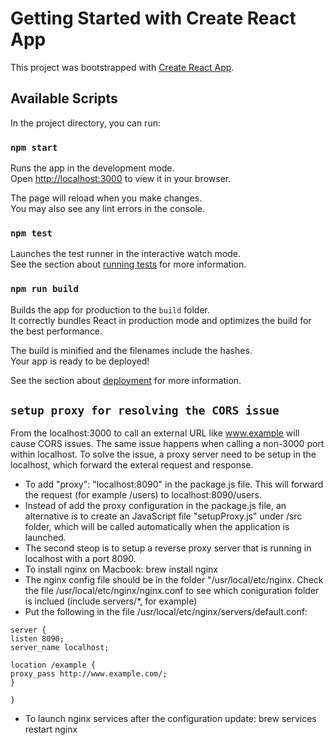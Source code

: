 # Getting Started with Create React App

This project was bootstrapped with [Create React App](https://github.com/facebook/create-react-app).

## Available Scripts

In the project directory, you can run:

### `npm start`

Runs the app in the development mode.\
Open [http://localhost:3000](http://localhost:3000) to view it in your browser.

The page will reload when you make changes.\
You may also see any lint errors in the console.

### `npm test`

Launches the test runner in the interactive watch mode.\
See the section about [running tests](https://facebook.github.io/create-react-app/docs/running-tests) for more information.

### `npm run build`

Builds the app for production to the `build` folder.\
It correctly bundles React in production mode and optimizes the build for the best performance.

The build is minified and the filenames include the hashes.\
Your app is ready to be deployed!

See the section about [deployment](https://facebook.github.io/create-react-app/docs/deployment) for more information.


## `setup proxy for resolving the CORS issue`
From the localhost:3000 to call an external URL like www.example will cause CORS issues. The same issue happens when calling a non-3000 port within localhost. To solve the issue, a proxy server need to be setup in the localhost, which forward the exteral request and response.

+ To add "proxy": "localhost:8090" in the package.js file. This will forward the request (for example /users) to localhost:8090/users.
+ Instead of add the proxy configuration in the package.js file, an alternative is to create an JavaScript file "setupProxy.js" under /src folder, which will be called automatically when the application is launched.
+ The second steop is to setup a reverse proxy server that is running in localhost with a port 8090. 
+ To install nginx on Macbook: brew install nginx
+ The nginx config file should be in the folder "/usr/local/etc/nginx. Check the file /usr/local/etc/nginx/nginx.conf to see which coniguration folder is inclued (include servers/*, for example)
+ Put the following in the file /usr/local/etc/nginx/servers/default.conf:
```
server {
listen 8090;
server_name localhost;

location /example {
proxy_pass http://www.example.com/;
}

}
```
+ To launch nginx services after the configuration update: brew services restart nginx